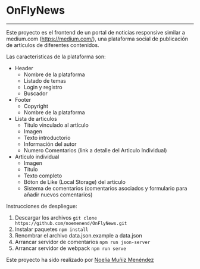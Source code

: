 # OnFlyNews

---

Este proyecto es el frontend de un portal de noticias responsive similar a medium.com (https://medium.com/), una plataforma social de publicación de artículos de diferentes contenidos.

Las caracteristicas de la plataforma son:

* Header
  * Nombre de la plataforma
  * Listado de temas
  * Login y registro
  * Buscador
* Footer
  * Copyright
  * Nombre de la plataforma
* Lista de articulos
  * Titulo vinculado al artículo
  * Imagen
  * Texto introductorio
  * Información del autor
  * Numero Comentarios (link a detalle del Articulo Individual)
* Articulo individual
  * Imagen
  * Titulo
  * Texto completo
  * Bóton de Like (Local Storage) del articulo
  * Sistema de comentarios (comentarios asociados y formulario para añadir nuevos comentarios)

Instrucciones de despliegue:
1. Descargar los archivos `git clone https://github.com/noemenend/OnFlyNews.git`
2. Instalar paquetes `npm install`
3. Renombrar el archivo data.json.example a data.json
3. Arrancar servidor de comentarios `npm run json-server`
4. Arrancar servidor de webpack `npm run serve`

  Este proyecto ha sido realizado por [Noelia Muñiz Menéndez](https://github.com/noemenend)
